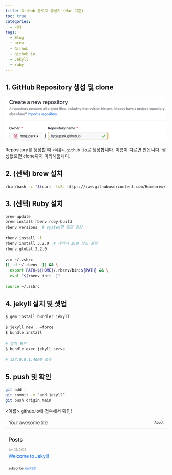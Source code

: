 ```yaml
---
title: GitHub 블로그 생성기 (Mac 기준)
toc: true
categories:
  - 기타
tags:
  - Blog
  - brew
  - Github
  - github.io
  - Jekyll
  - ruby
---
```


## **1. GitHub Repository 생성 및 clone**

![](/assets/images/posts/2023-1-26-tistory-post-147/img-1.png)

Repository를 생성할 때 `<이름>.github.io`로 생성합니다. 이름이 다르면 안됩니다. 생성됐으면 clone까지 미리해둡니다.

## **2. (선택) brew 설치**

```bash
/bin/bash -c "$(curl -fsSL https://raw.githubusercontent.com/Homebrew/install/HEAD/install.sh)"
```

## **3. (선택) Ruby 설치**

```bash
brew update
brew install rbenv ruby-build
rbenv versions  # system만 뜨면 정상

rbenv install -l
rbenv install 3.2.0  # 여기서 10분 정도 걸림
rbenv global 3.2.0

vim ~/.zshrc
[[ -d ~/.rbenv  ]] && \
  export PATH=${HOME}/.rbenv/bin:${PATH} && \
  eval "$(rbenv init -)"

source ~/.zshrc
```

## **4. jekyll 설치 및 셋업**

```bash
$ gem install bundler jekyll

$ jekyll new . —force
$ bundle install

# 설치 확인
$ bundle exec jekyll serve

# 127.0.0.1:4000 접속
```

## **5. push 및 확인**

```bash
git add .
git commit -m “add jekyll”
git push origin main
```

<이름>.github.io에 접속해서 확인!

![](/assets/images/posts/2023-1-26-tistory-post-147/img-2.png)
 